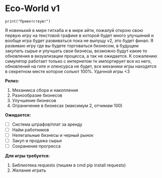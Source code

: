 # Eco-World v1
`print("Приветствую!")`

Я новенький в мире гитхаба и в мире айти, пожалуй открою свою первую игру на текстовой графике в которой будет много улучшений и вообще игра будет развиваться пока не выпущу v2, это будет финал. Я развиваю игру где вы будете торговаться бизнесом, в будущем закупать сырье и улучшать свои бизнесы, возможно будут какие то обновления в визуализации процесса, а так не ожидается. К сожалению симулятор работает только с интернетом тк импортирует все из него, обновлений на гите и опенсурса не будет, все механики игры находятся в секретном месте которое сольют 100%. Удачной игры <3

**Релиз:**

1. Механикса сбора и накопления
2. Разнообразие бизнесов
3. Улучшение бизнесов
4. Ограничение в бизнесах (максимум 2, отчимам 100)

**Ожидается:**

- [ ] Система штрафов/плат за аренду
- [ ] Найм работников
- [ ] Нелегальные бизнесы и черный рынок
- [ ] Закуп и продажа сырья
- [ ] Сохранение прогресса

**Для игры требуется:**

1. Библиотека requests (пишем в cmd pip install requests)
2. Желание играть

